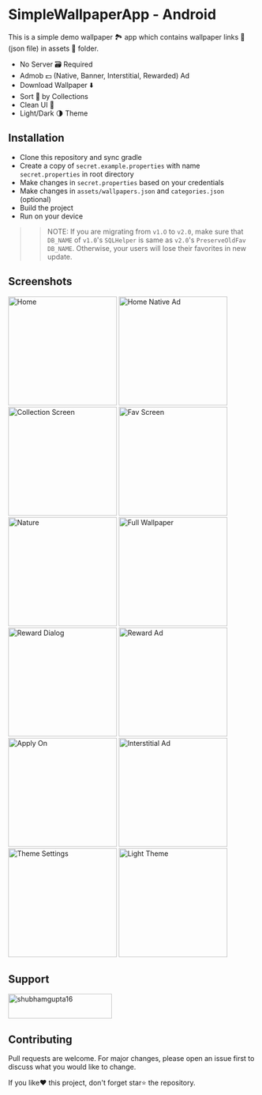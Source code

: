 # SimpleWallpaperApp - Android
This is a simple demo wallpaper 🏞️ app which contains wallpaper links 🔗 (json file) in assets 📂 folder.

- No Server 🗃️ Required
- Admob 💵 (Native, Banner, Interstitial, Rewarded) Ad
- Download Wallpaper ⬇️
- Sort 🔎 by Collections
- Clean UI 💚
- Light/Dark 🌗 Theme

## Installation
- Clone this repository and sync gradle
- Create a copy of `secret.example.properties` with name `secret.properties` in root directory
- Make changes in `secret.properties` based on your credentials
- Make changes in `assets/wallpapers.json` and `categories.json` (optional)
- Build the project
- Run on your device

>> NOTE: If you are migrating from `v1.O` to `v2.0`, make sure that `DB_NAME` of `v1.0`'s `SQLHelper` is same as `v2.0`'s `PreserveOldFav` `DB_NAME`. Otherwise, your users will lose their favorites in new update.

## Screenshots
<p float="left">
    <img src="https://user-images.githubusercontent.com/55009858/208885779-67e8e5c7-922c-44a7-ae6c-b82ba8016245.png" alt="Home" width="220">
    <img src="https://user-images.githubusercontent.com/55009858/208886545-a53418a5-fafe-4363-b3c4-6146075b055a.png" alt="Home Native Ad" width="220">
    <img src="https://user-images.githubusercontent.com/55009858/208886884-345b901a-8c9d-40dd-b17d-799a3a71ac8c.png" alt="Collection Screen" width="220">
    <img src="https://user-images.githubusercontent.com/55009858/208887255-68f32d4e-5561-4f22-b061-d866f85e5820.png" alt="Fav Screen" width="220">
    <img src="https://user-images.githubusercontent.com/55009858/208888535-01158837-0743-4097-b0a7-a200a492ed65.png" alt="Nature" width="220">
    <img src="https://user-images.githubusercontent.com/55009858/208887389-52f5448f-2e16-48f9-94ec-b66d03dd6f00.png" alt="Full Wallpaper" width="220">
    <img src="https://user-images.githubusercontent.com/55009858/208887653-c6dbd272-72f1-4ef8-b5b1-14d2ff2a4288.png" alt="Reward Dialog" width="220">
    <img src="https://user-images.githubusercontent.com/55009858/208888801-0b1ccfba-bb79-4731-9067-85094caacfb3.png" alt="Reward Ad" width="220">
    <img src="https://user-images.githubusercontent.com/55009858/208887974-36f810e6-48a0-44f3-ac9d-62a3923e024e.png" alt="Apply On" width="220">
    <img src="https://user-images.githubusercontent.com/55009858/208888083-7cb782f7-f355-411a-9aa3-77693038a0d8.png" alt="Interstitial Ad" width="220">
    <img src="https://user-images.githubusercontent.com/55009858/208889947-06b108fa-73d9-47e4-9cbe-447259cabf36.png" alt="Theme Settings" width="220">
    <img src="https://user-images.githubusercontent.com/55009858/208888997-67b3d3aa-860d-40cc-ae9d-88bb14a5600d.png" alt="Light Theme" width="220">
</p>

## Support
<p><a href="https://www.buymeacoffee.com/shubhamgupta16"> <img align="center" src="https://cdn.buymeacoffee.com/buttons/v2/default-yellow.png" height="50" width="210" alt="shubhamgupta16" /></a></p>

## Contributing
Pull requests are welcome. For major changes, please open an issue first to discuss what you would like to change.

If you like❤️ this project, don't forget star⭐ the repository.
